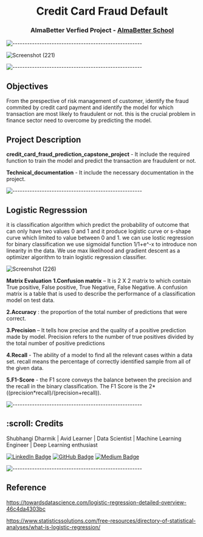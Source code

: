 <h1 align="center"> Credit Card Fraud Default </h1>
<h3 align="center"> AlmaBetter Verfied Project - <a href="https://www.almabetter.com/"> AlmaBetter School </a> </h5>

![-----------------------------------------------------](https://raw.githubusercontent.com/andreasbm/readme/master/assets/lines/rainbow.png)

![Screenshot (221)](https://user-images.githubusercontent.com/85070726/161040462-af2e6889-89ed-4f83-ae52-c483854246a3.png)

![-----------------------------------------------------](https://raw.githubusercontent.com/andreasbm/readme/master/assets/lines/rainbow.png)

## Objectives
From the prespective of risk management of customer, identify the fraud commited by credit card payment and identify the model for which transaction are most likely to fraudulent or not. this is the crucial problem in finance sector need to overcome by predicting the model.

## Project Description

**credit_card_fraud_prediction_capstone_project** - It include the required function to train the model and predict the transaction are fraudulent or not.

**Technical_documentation** - It include the necessary documentation in the project.

![-----------------------------------------------------](https://raw.githubusercontent.com/andreasbm/readme/master/assets/lines/rainbow.png)

## Logistic Regresssion
it is classification algorithm which predict the probability of outcome that can only have two values 0 and 1 and it produce logistic curve or s-shape curve which limited to value between 0 and 1. we can use lostic regression for binary classification we use sigmoidal function 1/1+e^-x to introduce non linearity in the data.
We use max likelihood and gradient descent as a optimizer algorithm to train logistic regression classifier.

![Screenshot (226)](https://user-images.githubusercontent.com/85070726/161059013-eca46d3e-aad6-4dd3-96b9-04a6d69829a3.png)

**Matrix Evaluation** 
**1.Confusion matrix** – It is 2 X 2 matrix to which contain True positive, False positive, True Negative, False Negative. A confusion matrix is a table that is used to describe the performance of a classification model on test data.

**2.Accuracy** : the proportion of the total number of predictions that were correct.

**3.Precision** – It tells how precise and the quality of a positive prediction made by model. Precision refers to the number of true positives divided by the total number of positive predictions

**4.Recall** - The ability of a model to find all the relevant cases within a data set. recall means the percentage of correctly identified sample from all of the given data.

**5.F1-Score** - the F1 score conveys the balance between the precision and the recall in the binary classification. The F1 Score is the 2*((precision*recall)/(precision+recall)). 

![-----------------------------------------------------](https://raw.githubusercontent.com/andreasbm/readme/master/assets/lines/rainbow.png)

<!-- CREDITS -->
<h2 id="credits"> :scroll: Credits</h2>

 Shubhangi Dharmik  | Avid Learner | Data Scientist | Machine Learning Engineer | Deep Learning enthusiast
 
[![LinkedIn Badge](https://img.shields.io/badge/LinkedIn-0077B5?style=for-the-badge&logo=linkedin&logoColor=white)](linkedin.com/in/shubhangi-dharmik)
[![GitHub Badge](https://img.shields.io/badge/GitHub-100000?style=for-the-badge&logo=github&logoColor=white)](https://github.com/Shubhangidharmik)
[![Medium Badge](https://img.shields.io/badge/Medium-1DA1F2?style=for-the-badge&logo=medium&logoColor=white)](https://medium.com/@shubhangidharmik95)

![-----------------------------------------------------](https://raw.githubusercontent.com/andreasbm/readme/master/assets/lines/rainbow.png)

## Reference
https://towardsdatascience.com/logistic-regression-detailed-overview-46c4da4303bc

https://www.statisticssolutions.com/free-resources/directory-of-statistical-analyses/what-is-logistic-regression/
